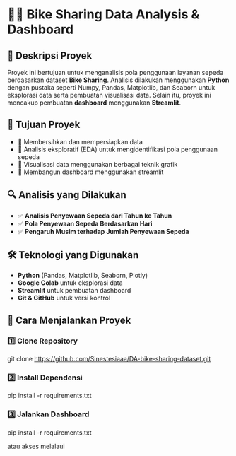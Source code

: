 # 🚴‍♂️ Bike Sharing Data Analysis & Dashboard

## 📌 Deskripsi Proyek

Proyek ini bertujuan untuk menganalisis pola penggunaan layanan sepeda berdasarkan dataset **Bike Sharing**. Analisis dilakukan menggunakan **Python** dengan pustaka seperti Numpy, Pandas, Matplotlib, dan Seaborn untuk eksplorasi data serta pembuatan visualisasi data. Selain itu, proyek ini mencakup pembuatan **dashboard** menggunakan **Streamlit**.

## 🎯 Tujuan Proyek

- 🔹 Membersihkan dan mempersiapkan data
- 🔹 Analisis eksploratif (EDA) untuk mengidentifikasi pola penggunaan sepeda
- 🔹 Visualisasi data menggunakan berbagai teknik grafik
- 🔹 Membangun dashboard menggunakan streamlit

## 🔍 Analisis yang Dilakukan

- ✅ **Analisis Penyewaan Sepeda dari Tahun ke Tahun**
- ✅ **Pola Penyewaan Sepeda Berdasarkan Hari**
- ✅ **Pengaruh Musim terhadap Jumlah Penyewaan Sepeda**

## 🛠 Teknologi yang Digunakan

- **Python** (Pandas, Matplotlib, Seaborn, Plotly)
- **Google Colab** untuk eksplorasi data
- **Streamlit** untuk pembuatan dashboard
- **Git & GitHub** untuk versi kontrol

## 🚀 Cara Menjalankan Proyek

### 1️⃣ Clone Repository

git clone https://github.com/Sinestesiaaa/DA-bike-sharing-dataset.git

### 2️⃣ Install Dependensi

pip install -r requirements.txt

### 3️⃣ Jalankan Dashboard

pip install -r requirements.txt

atau akses melalaui

